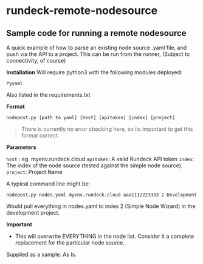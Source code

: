 # rundeck-remote-nodesource

## Sample code for running a remote nodesource

A quick example of how to parse an existing node source .yaml file, and push via the API to a project.
This can be run from the runner, (Subject to connectivity, of course)

**Installation**
Will require python3 with the following modules deployed:

    Pyyaml

Also listed in the requirements.txt

**Format**

    nodepost.py [path to yaml] [host] [apitoken] [index] [project] 

> There is currently no error checking here, so its important to get
> this format correct.

**Parameters**

`host` : eg. myenv.rundeck.cloud
`apitoken`: A valid Rundeck API token
`index`: The index of the node source (tested against the simple node source).
`project`: Project Name

A typical command line might be:

    nodepost.py nodes.yaml myenv.rundeck.cloud aaa1112223333 2 Development

Would pull everything in nodes.yaml to index 2 (Simple Node Wizard) in the development project.

**Important**
 - This will overwrite EVERYTHING in the node list. Consider it a
                 complete replacement for the particular node source.

Supplied as a sample. As Is.
